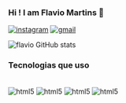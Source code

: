 ### Hi ! I am Flavio Martins 🫶

[![instagram](https://img.shields.io/badge/Instagram-E4405F?style=for-the-badge&logo=instagram&logoColor=white)](https://instagram.com/7_flaviomartins)
[![gmail](https://img.shields.io/badge/Gmail-D14836?style=for-the-badge&logo=gmail&logoColor=white)](https://gmail.com/flaviolimamartins10@gmail.com)

![flavio GitHub stats](https://github-readme-stats.vercel.app/api?username=DEVFlavioLima7&show_icons=true&theme=synthwave)

### Tecnologias que uso

<div style="display: inline block"><br/>
<img align="center" alt="html5" src="https://img.shields.io/badge/C-00599C?style=for-the-badge&logo=c&logoColor=white"/>
<img align="center" alt="html5" src="https://img.shields.io/badge/HTML5-E34F26?style=for-the-badge&logo=html5&logoColor=white"/>
<img align="center" alt="html5" src="https://img.shields.io/badge/CSS3-1572B6?style=for-the-badge&logo=css3&logoColor=white"/>
<img align="center" alt="html5" src="https://img.shields.io/badge/Python-14354C?style=for-the-badge&logo=python&logoColor=white"/>

<div>
